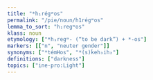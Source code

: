 ```yaml
---
title: "*h₁régʷos"
permalink: "/pie/noun/h1régʷos"
lemma_to_sort: "h₁regʷos"
klass: noun
etymology: ["*h₁regʷ- (“to be dark”) +‎ *-os"]
markers: [["n", "neuter gender"]]
synonyms: ["*témHos", "*(s)ḱeh₃ih₂"]
definitions: ["darkness"]
topics: ["ine-pro:Light"]
---
```


